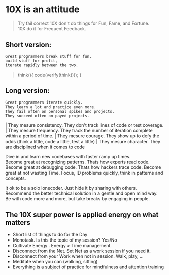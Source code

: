 # 10X is an attitude
> Try fail correct
10X don't do things for Fun, Fame, and Fortune.  
10X do it for Frequent Feedback.  

## Short version:
    
    Great programmers break stuff for fun,
    build stuff for profit, 
    iterate rapidly between the two.

> think(){
>   code(verify(think()));
> }

## Long version:
    
    Great programmers iterate quickly.
    They learn a lot and practice even more.
    They fail often on personal spikes and projects.
    They succeed often on payed projects.

| They mesure consistency. They don't track lines of code or test coverage. 
| They mesure frequency. They track the number of iteration complete within a period of time.
| They mesure courage. They show up to defy the odds (think a little, code a little, test a little) 
| They mesure character. They are disciplined when it comes to code 

Dive in and learn new codebases with faster ramp up times.  
Become great at recognizing patterns.  Thats how experts read code.  
Become great at debugging code.  Thats how hackers trace code.
Become great at not wasting Time. Focus, ID problems quickly, think in patterns and concepts.  

It ok to be a solo lonecoder. Just hide it by sharing with others.  
Recommend the better technical solution in a gentle and open mind way.  
Be with code more and more, but take breaks by engaging in people.   

## The 10X super power is applied energy on what matters

- Short list of things to do for the Day
- Monotask. Is this the topic of my session? Yes/No
- Cultivate Energy . Energy > Time management.
- Disconnect from the Net. Set Net as a work session if you need it.
- Disconnect from your Work when not in session. Walk, play, ...
- Meditate when you can (walking, sitting) 
- Everything is a subject of practice for mindfulness and attention training

